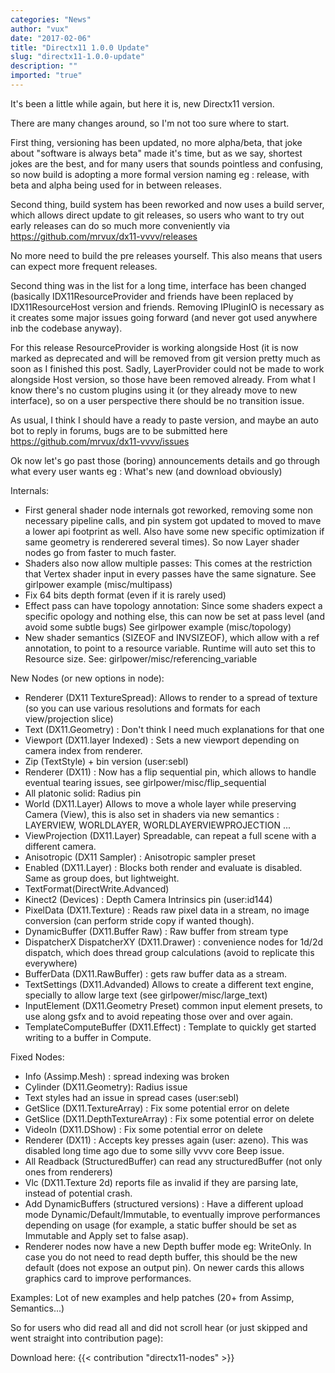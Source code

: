 ```yaml
---
categories: "News"
author: "vux"
date: "2017-02-06"
title: "Directx11 1.0.0 Update"
slug: "directx11-1.0.0-update"
description: ""
imported: "true"
---
```



It's been a little while again, but here it is, new Directx11 version.

There are many changes around, so I'm not too sure where to start.

First thing, versioning has been updated, no more alpha/beta, that joke about "software is always beta" made it's time, but as we say, shortest jokes are the best, and for many users that sounds pointless and confusing, so now build is adopting a more formal version naming eg : release, with beta and alpha being used for in between releases.

Second thing, build system has been reworked and now uses a build server, which allows direct update to git releases, so users who want to try out early releases can do so much more conveniently via <https://github.com/mrvux/dx11-vvvv/releases>

No more need to build the pre releases yourself.
This also means that users can expect more frequent releases.

Second thing was in the list for a long time, interface has been changed (basically 
IDX11ResourceProvider and friends have been replaced by IDX11ResourceHost version and friends. Removing IPluginIO is necessary as it creates some major issues going forward (and never got used anywhere inb the codebase anyway).

For this release ResourceProvider is working alongside Host (it is now marked as deprecated and will be removed from git version pretty much as soon as I finished this post.
Sadly, LayerProvider could not be made to work alongside Host version, so those have been removed already. From what I know there's no custom plugins using it (or they already move to new interface), so on a user perspective there should be no transition issue.

As usual, I think I should have a ready to paste version, and maybe an auto bot to  reply in forums, bugs are to be submitted here <https://github.com/mrvux/dx11-vvvv/issues>


Ok now let's go past those (boring) announcements details and go through what every user wants eg : What's new  (and download obviously)

Internals:
* First general shader node internals got reworked, removing some non necessary pipeline calls, and pin system got updated to moved to mave a lower api footprint as well. Also have some new specific optimization if same geometry is renderered several times). So now Layer shader nodes go from faster to much faster.
* Shaders also now allow multiple passes: This comes at the restriction that Vertex shader input in every passes have the same signature. See girlpower example (misc/multipass)
* Fix 64 bits depth format (even if it is rarely used)
* Effect pass can have topology annotation: Since some shaders expect a specific opology and nothing else, this can now be set at pass level (and avoid some subtle bugs) See girlpower example (misc/topology)
* New shader semantics (SIZEOF and INVSIZEOF), which allow with a ref annotation, to point to a resource variable. Runtime will auto set this to Resource size. See: girlpower/misc/referencing_variable

New Nodes (or new options in node):
* Renderer (DX11 TextureSpread): Allows to render to a spread of texture (so you can use various resolutions and formats for each view/projection slice)
* Text (DX11.Geometry) : Don't think I need much explanations for that one
* Viewport (DX11.layer Indexed) : Sets a new viewport depending on camera index from renderer.
* Zip (TextStyle) + bin version (user:sebl)
* Renderer (DX11) : Now has a flip sequential pin, which allows to handle eventual tearing issues, see girlpower/misc/flip_sequential
* All platonic solid: Radius pin
* World (DX11.Layer) Allows to move a whole layer while preserving Camera (View), this is also set in shaders via new semantics : LAYERVIEW, WORLDLAYER, WORLDLAYERVIEWPROJECTION ... 
* ViewProjection (DX11.Layer) Spreadable, can repeat a full scene with a different camera.
* Anisotropic (DX11 Sampler) : Anisotropic sampler preset
* Enabled (DX11.Layer) : Blocks both render and evaluate is disabled. Same as group does, but lightweight.
* TextFormat(DirectWrite.Advanced)
* Kinect2 (Devices) : Depth Camera Intrinsics pin (user:id144)
* PixelData (DX11.Texture) : Reads raw pixel data in a stream, no image conversion (can perform stride copy if wanted though).
* DynamicBuffer (DX11.Buffer Raw) : Raw buffer from stream type
* DispatcherX DispatcherXY (DX11.Drawer) : convenience nodes for 1d/2d dispatch, which does thread group calculations (avoid to replicate this everywhere)
* BufferData (DX11.RawBuffer) : gets raw buffer data as a stream.
*  TextSettings (DX11.Advanded) Allows to create a different text engine, specially to allow large text (see girlpower/misc/large_text)
* InputElement (DX11.Geometry Preset) common input element presets, to use along gsfx and to avoid repeating those over and over again.
* TemplateComputeBuffer (DX11.Effect) : Template to quickly get started writing to a buffer in Compute.


Fixed Nodes:
* Info (Assimp.Mesh) : spread indexing was broken
* Cylinder (DX11.Geometry): Radius issue
* Text styles had an issue in spread cases (user:sebl)
* GetSlice (DX11.TextureArray) : Fix some potential error on delete
* GetSlice (DX11.DepthTextureArray) : Fix some potential error on delete
* VideoIn (DX11.DShow) : Fix some potential error on delete
* Renderer (DX11) : Accepts key presses again (user: azeno). This was disabled long time ago due to some silly vvvv core Beep issue.
* All Readback (StructuredBuffer) can read any structuredBuffer (not only ones from renderers)
* Vlc (DX11.Texture 2d) reports file as invalid if they are parsing late, instead of potential crash.
* Add DynamicBuffers (structured versions) : Have a different upload mode Dynamic/Default/Immutable, to eventually improve performances depending on usage (for example, a static buffer should be set as Immutable and Apply set to false asap).
* Renderer nodes now have a new Depth buffer mode eg: WriteOnly. In case you do not need to read depth buffer, this should be the new default (does not expose an output pin). On newer cards this allows graphics card to improve performances.

Examples:
Lot of new examples and help patches (20+ from Assimp, Semantics...)

So for users who did read all and did not scroll hear (or just skipped and went straight into contribution page):

Download here:
{{< contribution "directx11-nodes" >}}
